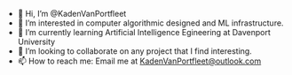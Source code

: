 - 👋 Hi, I’m @KadenVanPortfleet
- 👀 I’m interested in computer algorithmic designed and ML infrastructure.
- 🌱 I’m currently learning Artificial Intelligence Egineering at Davenport University
- 💞️ I’m looking to collaborate on any project that I find interesting.
- 📫 How to reach me: Email me at KadenVanPortfleet@outlook.com

<!---
KadenVanPortfleet/KadenVanPortfleet is a ✨ special ✨ repository because its `README.md` (this file) appears on your GitHub profile.
You can click the Preview link to take a look at your changes.
--->
